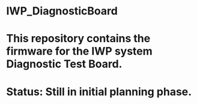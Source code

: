 # IWP_DiagnosticBoard
# This repository contains the firmware for the IWP system Diagnostic Test Board. 
# Status: Still in initial planning phase.
